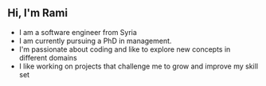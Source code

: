 ## Hi, I'm Rami
- I am a software engineer from Syria
- I am currently pursuing a PhD in management.
- I'm passionate about coding and like to explore new concepts in different domains
- I like working on projects that challenge me to grow and improve my skill set
